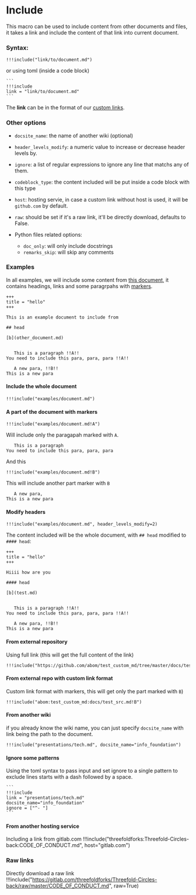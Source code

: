 # Include

This macro can be used to include content from other documents and files, it takes a link and include the content of that link into current document.

### Syntax:

```
!!!include("link/to/document.md")
```

or using toml (inside a code block)

````
```
!!!include
link = "link/to/document.md"
```
````

The **link** can be in the format of our [custom links](../links.md).

### Other options
* `docsite_name`: the name of another wiki (optional)
* `header_levels_modify`: a numeric value to increase or decrease header levels by.
* `ignore`: a list of regular expressions to ignore any line that matchs any of them.
* `codeblock_type`: the content included will be put inside a code block with this type
* `host`: hosting servie, in case a custom link without host is used, it will be `github.com` by default.
* `raw`: should be set if it's a raw link, it'll be directly download, defaults to False.

* Python files related options:
    * `doc_only`: will only include docstrings
    * `remarks_skip`: will skip any comments


### Examples

In all examples, we will include some content from [this document](examples/document.md), it contains headings, links and some paragrpahs with [markers](../markers.md).

```
+++
title = "hello"
+++

This is an example document to include from

## head

[b](other_document.md)


   This is a paragraph !!A!!
You need to include this para, para, para !!A!!

   A new para, !!B!!
This is a new para
```


#### Include the whole document

```
!!!include("examples/document.md")
```


#### A part of the document with markers

```
!!!include("examples/document.md!A")
```

Will include only the paragapah marked with `A`.

```
   This is a paragraph
You need to include this para, para, para
```


And this

```
!!!include("examples/document.md!B")
```

This will include another part marker with `B`

```
   A new para,
This is a new para
```

#### Modify headers

```
!!!include("examples/document.md", header_levels_modify=2)
```

The content included will be the whole document, with `## head` modified to `#### head`:

```
+++
title = "hello"
+++

Hiiii how are you

#### head

[b](test.md)


   This is a paragraph !!A!!
You need to include this para, para, para !!A!!

   A new para, !!B!!
This is a new para
```

#### From external repository

Using full link (this will get the full content of the link)

```
!!!include("https://github.com/abom/test_custom_md/tree/master/docs/test_src.md")
```


#### From external repo with custom link format
Custom link format with markers, this will get only the part marked with `B`)

```
!!!include("abom:test_custom_md:docs/test_src.md!B")
```

#### From another wiki

if you already know the wiki name, you can just specify `docsite_name` with link being the path to the document.

```
!!!include("presentations/tech.md", docsite_name="info_foundation")
```

#### Ignore some patterns

Using the toml syntax to pass input and set ignore to a single pattern to exclude lines starts with a dash followed by a space.

````
```
!!!include
link = "presentations/tech.md"
docsite_name="info_foundation"
ignore = ["^- "]
```
````


#### From another hosting service

Including a link from gitlab.com
!!!include("threefoldforks:Threefold-Circles-back:CODE_OF_CONDUCT.md", host="gitlab.com")


### Raw links

Directly download a raw link
!!!include("https://gitlab.com/threefoldforks/Threefold-Circles-back/raw/master/CODE_OF_CONDUCT.md", raw=True)
